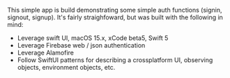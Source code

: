 This simple app is build demonstrating some simple auth functions (signin, signout, signup). It's fairly straighfoward, but was built with the following in mind:
* Leverage swift UI, macOS 15.x, xCode beta5, Swift 5
* Leverage Firebase web / json authentication
* Leverage Alamofire
* Follow SwiftUI patterns for describing a crossplatform UI, observing objects, environment objects, etc.
